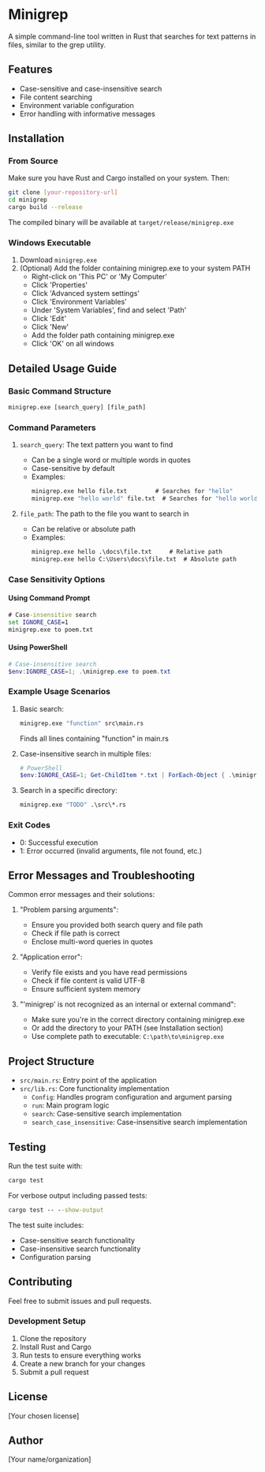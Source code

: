 # Minigrep

A simple command-line tool written in Rust that searches for text patterns in files, similar to the grep utility.

## Features

- Case-sensitive and case-insensitive search
- File content searching
- Environment variable configuration
- Error handling with informative messages

## Installation

### From Source
Make sure you have Rust and Cargo installed on your system. Then:

```bash
git clone [your-repository-url]
cd minigrep
cargo build --release
```

The compiled binary will be available at `target/release/minigrep.exe`

### Windows Executable
1. Download `minigrep.exe`
2. (Optional) Add the folder containing minigrep.exe to your system PATH
   - Right-click on 'This PC' or 'My Computer'
   - Click 'Properties'
   - Click 'Advanced system settings'
   - Click 'Environment Variables'
   - Under 'System Variables', find and select 'Path'
   - Click 'Edit'
   - Click 'New'
   - Add the folder path containing minigrep.exe
   - Click 'OK' on all windows

## Detailed Usage Guide

### Basic Command Structure

```cmd
minigrep.exe [search_query] [file_path]
```

### Command Parameters

1. `search_query`: The text pattern you want to find
   - Can be a single word or multiple words in quotes
   - Case-sensitive by default
   - Examples:
     ```cmd
     minigrep.exe hello file.txt        # Searches for "hello"
     minigrep.exe "hello world" file.txt  # Searches for "hello world"
     ```

2. `file_path`: The path to the file you want to search in
   - Can be relative or absolute path
   - Examples:
     ```cmd
     minigrep.exe hello .\docs\file.txt     # Relative path
     minigrep.exe hello C:\Users\docs\file.txt  # Absolute path
     ```

### Case Sensitivity Options

#### Using Command Prompt
```cmd
# Case-insensitive search
set IGNORE_CASE=1
minigrep.exe to poem.txt
```

#### Using PowerShell
```powershell
# Case-insensitive search
$env:IGNORE_CASE=1; .\minigrep.exe to poem.txt
```

### Example Usage Scenarios

1. Basic search:
   ```cmd
   minigrep.exe "function" src\main.rs
   ```
   Finds all lines containing "function" in main.rs

2. Case-insensitive search in multiple files:
   ```powershell
   # PowerShell
   $env:IGNORE_CASE=1; Get-ChildItem *.txt | ForEach-Object { .\minigrep.exe "error" $_.Name }
   ```

3. Search in a specific directory:
   ```cmd
   minigrep.exe "TODO" .\src\*.rs
   ```

### Exit Codes

- 0: Successful execution
- 1: Error occurred (invalid arguments, file not found, etc.)

## Error Messages and Troubleshooting

Common error messages and their solutions:

1. "Problem parsing arguments":
   - Ensure you provided both search query and file path
   - Check if file path is correct
   - Enclose multi-word queries in quotes

2. "Application error":
   - Verify file exists and you have read permissions
   - Check if file content is valid UTF-8
   - Ensure sufficient system memory

3. "'minigrep' is not recognized as an internal or external command":
   - Make sure you're in the correct directory containing minigrep.exe
   - Or add the directory to your PATH (see Installation section)
   - Use complete path to executable: `C:\path\to\minigrep.exe`

## Project Structure

- `src/main.rs`: Entry point of the application
- `src/lib.rs`: Core functionality implementation
  - `Config`: Handles program configuration and argument parsing
  - `run`: Main program logic
  - `search`: Case-sensitive search implementation
  - `search_case_insensitive`: Case-insensitive search implementation

## Testing

Run the test suite with:

```cmd
cargo test
```

For verbose output including passed tests:
```cmd
cargo test -- --show-output
```

The test suite includes:
- Case-sensitive search functionality
- Case-insensitive search functionality
- Configuration parsing

## Contributing

Feel free to submit issues and pull requests.

### Development Setup

1. Clone the repository
2. Install Rust and Cargo
3. Run tests to ensure everything works
4. Create a new branch for your changes
5. Submit a pull request

## License

[Your chosen license]

## Author

[Your name/organization]
